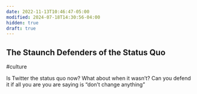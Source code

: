 ```yaml
---
date: 2022-11-13T10:46:47-05:00
modified: 2024-07-18T14:30:56-04:00
hidden: true
draft: true
---
```

## The Staunch Defenders of the Status Quo

#culture

Is Twitter the status quo now? What about when it wasn’t? Can you defend it if all you are you are saying is “don’t change anything”
